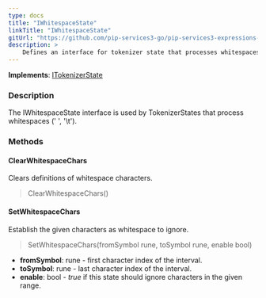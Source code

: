 ```yaml
---
type: docs
title: "IWhitespaceState"
linkTitle: "IWhitespaceState"
gitUrl: "https://github.com/pip-services3-go/pip-services3-expressions-go"
description: > 
    Defines an interface for tokenizer state that processes whitespaces (' ', '\t').
---
```


**Implements**: [ITokenizerState](../itokenizer_state)

### Description
The IWhitespaceState interface is used by TokenizerStates that process whitespaces (' ', '\t').

### Methods

#### ClearWhitespaceChars
Clears definitions of whitespace characters.

> ClearWhitespaceChars()


#### SetWhitespaceChars
Establish the given characters as whitespace to ignore.

> SetWhitespaceChars(fromSymbol rune, toSymbol rune, enable bool)

- **fromSymbol**: rune - first character index of the interval.
- **toSymbol**: rune - last character index of the interval.
- **enable**: bool - *true* if this state should ignore characters in the given range.
